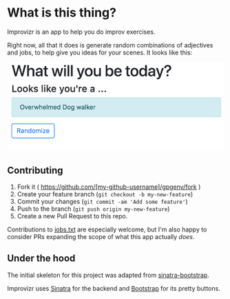 # What is this thing?

Improvizr is an app to help you do improv exercises.

Right now, all that it does is generate random combinations of adjectives and jobs, to help give you ideas for your scenes. It looks like this:

![Screenshot](https://raw.githubusercontent.com/sheax0r/improvizr/master/screenshot.png)

## Contributing

1. Fork it ( https://github.com/[my-github-username]/gpgenv/fork )
2. Create your feature branch (`git checkout -b my-new-feature`)
3. Commit your changes (`git commit -am 'Add some feature'`)
4. Push to the branch (`git push origin my-new-feature`)
5. Create a new Pull Request to this repo.

Contributions to [jobs.txt](data/jobs.txt) are especially welcome, but I'm also happy to consider PRs expanding the scope of what this app actually *does*.

## Under the hood

The initial skeleton for this project was adapted from [sinatra-bootstrap](https://github.com/bootstrap-ruby/sinatra-bootstrap).

Improvizr uses [Sinatra](https://github.com/sinatra/sinatra) for the backend and [Bootstrap](https://getbootstrap.com/) for its pretty buttons.

